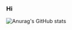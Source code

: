 ### Hi

![Anurag's GitHub stats](https://github-readme-stats.vercel.app/api?username=cutiechi&count_private=true)
